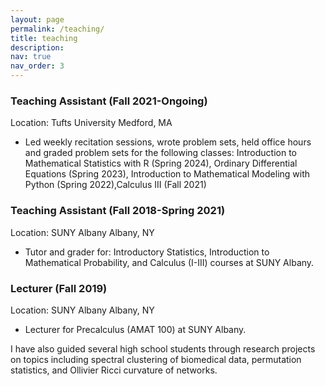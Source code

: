 ```yaml
---
layout: page
permalink: /teaching/
title: teaching
description: 
nav: true
nav_order: 3
---
```

### Teaching Assistant (Fall 2021-Ongoing)
Location: Tufts University Medford, MA
- Led weekly recitation sessions, wrote problem sets, held office hours and graded problem sets for the following
classes: Introduction to Mathematical Statistics with R (Spring 2024), Ordinary Differential Equations (Spring
2023), Introduction to Mathematical Modeling with Python (Spring 2022),Calculus III (Fall 2021)

### Teaching Assistant (Fall 2018-Spring 2021)
Location: SUNY Albany Albany, NY
- Tutor and grader for: Introductory Statistics, Introduction to Mathematical Probability, and Calculus (I-III)
courses at SUNY Albany.

### Lecturer (Fall 2019)
Location: SUNY Albany Albany, NY
- Lecturer for Precalculus (AMAT 100) at SUNY Albany.

I have also guided several high school students through research projects on topics including spectral
clustering of biomedical data, permutation statistics, and Ollivier Ricci curvature of networks.